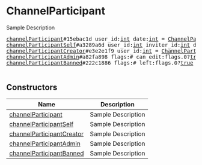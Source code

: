 # ChannelParticipant

Sample Description

<pre>
<a href="../constructor/channelParticipant.md">channelParticipant</a>#15ebac1d user_id:<a href="../type/int.md">int</a> date:<a href="../type/int.md">int</a> = <a href="../type/ChannelParticipant.md">ChannelParticipant</a>;
<a href="../constructor/channelParticipantSelf.md">channelParticipantSelf</a>#a3289a6d user_id:<a href="../type/int.md">int</a> inviter_id:<a href="../type/int.md">int</a> date:<a href="../type/int.md">int</a> = <a href="../type/ChannelParticipant.md">ChannelParticipant</a>;
<a href="../constructor/channelParticipantCreator.md">channelParticipantCreator</a>#e3e2e1f9 user_id:<a href="../type/int.md">int</a> = <a href="../type/ChannelParticipant.md">ChannelParticipant</a>;
<a href="../constructor/channelParticipantAdmin.md">channelParticipantAdmin</a>#a82fa898 flags:# can_edit:flags.0?<a href="../type/true.md">true</a> user_id:<a href="../type/int.md">int</a> inviter_id:<a href="../type/int.md">int</a> promoted_by:<a href="../type/int.md">int</a> date:<a href="../type/int.md">int</a> admin_rights:<a href="../type/ChannelAdminRights.md">ChannelAdminRights</a> = <a href="../type/ChannelParticipant.md">ChannelParticipant</a>;
<a href="../constructor/channelParticipantBanned.md">channelParticipantBanned</a>#222c1886 flags:# left:flags.0?<a href="../type/true.md">true</a> user_id:<a href="../type/int.md">int</a> kicked_by:<a href="../type/int.md">int</a> date:<a href="../type/int.md">int</a> banned_rights:<a href="../type/ChannelBannedRights.md">ChannelBannedRights</a> = <a href="../type/ChannelParticipant.md">ChannelParticipant</a>;

</pre>

## Constructors

| Name | Description |
|------|-------------|
| [channelParticipant](../constructor/channelParticipant.md) | Sample Description |
| [channelParticipantSelf](../constructor/channelParticipantSelf.md) | Sample Description |
| [channelParticipantCreator](../constructor/channelParticipantCreator.md) | Sample Description |
| [channelParticipantAdmin](../constructor/channelParticipantAdmin.md) | Sample Description |
| [channelParticipantBanned](../constructor/channelParticipantBanned.md) | Sample Description |

